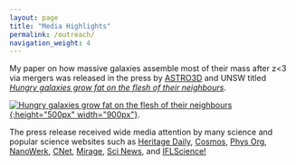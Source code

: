 ```yaml
---
layout: page
title: "Media Highlights"
permalink: /outreach/
navigation_weight: 4
---
```


My paper on how massive galaxies assemble most of their mass after z<3 via mergers was released in the press by [ASTRO3D](https://astro3d.org.au/) and UNSW
titled [*Hungry galaxies grow fat on the flesh of their neighbours*](https://astro3d.org.au/hungry-galaxies-grow-fat-on-the-flesh-of-their-neighbours/).

[![Hungry galaxies grow fat on the flesh of their neighbours](/images/massive_galaxy.jpg){:height="500px" width="900px"}](https://astro3d.org.au/hungry-galaxies-grow-fat-on-the-flesh-of-their-neighbours/).



The press release received wide media attention by many science and popular science websites such as
[Heritage Daily](https://www.heritagedaily.com/2020/04/hungry-galaxies-grow-fat-on-the-flesh-of-their-neighbours/127821),
[Cosmos](https://cosmosmagazine.com/space/do-hungry-galaxies-eat-their-neighbours),
[Phys Org](https://phys.org/news/2020-04-hungry-galaxies-fat-flesh-neighbours.html),
[NanoWerk](https://www.nanowerk.com/news2/space/newsid=54987.php),
[CNet](https://www.cnet.com/news/monster-cannibal-galaxies-have-constant-case-of-the-cosmic-munchies/),
[Mirage](https://www.miragenews.com/hungry-galaxies-grow-fat-on-flesh-of-their-neighbours/),
[Sci News](http://www.sci-news.com/astronomy/growth-massive-galaxies-08354.html), 
and [IFLScience!](https://www.iflscience.com/space/galaxies-grow-bigger-by-snacking-on-their-smaller-neighbors/) 